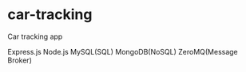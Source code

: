 # car-tracking
 Car tracking app

Express.js
Node.js
MySQL(SQL)
MongoDB(NoSQL)
ZeroMQ(Message Broker)

